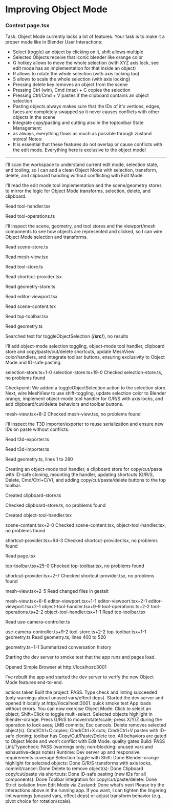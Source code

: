 # Improving Object Mode

### Context page.tsx
Task: Object Mode currently lacks a lot of features. Your task is to make it a proper mode like in Blender
User Interactions:
- Select (toggle) an object by clicking on it, shift allows multiple
- Selected Objects receive that iconic blender like orange color
- G hotkey allows to move the whole selection (with XYZ axis lock, see edit mode has an implementation for that inside an object)
- R allows to rotate the whole selection (with axis locking too)
- S allows to scale the whole selection (with axis locking)
- Pressing delete key removes an object from the scene
- Pressing Ctrl (win), Cmd (mac) + C copies the selection
- Pressing Ctrl/Cmd + V pastes if the clipboard contains an object selection
- Pasting objects always makes sure that the IDs of it's vertices, edges, faces are completely swapped so it never causes conflicts with other objects in the scene
- Integrate copy/pasting and cutting also in the toptoolbar
State Management:
- as always, everything flows as much as possible through zustand stores!
Notes:
- It is essential that these features do not overlap or cause conflicts with the edit mode. Everything here is exclusive to the object mode!

----------------

I'll scan the workspace to understand current edit mode, selection state, and tooling, so I can add a clean Object Mode with selection, transform, delete, and clipboard handling without conflicting with Edit Mode.

I'll read the edit mode tool implementation and the scene/geometry stores to mirror the logic for Object Mode transforms, selection, delete, and clipboard.

Read tool-handler.tsx

Read tool-operations.ts

I'll inspect the scene, geometry, and tool stores and the viewport/mesh components to see how objects are represented and clicked, so I can wire Object Mode selection and transforms.

Read scene-store.ts

Read mesh-view.tsx

Read tool-store.ts

Read shortcut-provider.tsx

Read geometry-store.ts

Read editor-viewport.tsx

Read scene-content.tsx

Read top-toolbar.tsx

Read geometry.ts

Searched text for toggleObjectSelection (**/src/**), no results

I'll add object-mode selection toggling, object-mode tool handler, clipboard store and copy/paste/cut/delete shortcuts, update MeshView color/handlers, and integrate toolbar buttons, ensuring exclusivity to Object Mode and ID-safe pasting.

selection-store.ts+1-0
selection-store.ts+19-0
Checked selection-store.ts, no problems found

Checkpoint: We added a toggleObjectSelection action to the selection store. Next, wire MeshView to use shift-toggling, update selection color to Blender orange, implement object-mode tool handler for G/R/S with axis locks, and add clipboard/cut/delete behaviors and toolbar buttons.

mesh-view.tsx+8-2
Checked mesh-view.tsx, no problems found

I'll inspect the T3D importer/exporter to reuse serialization and ensure new IDs on paste without conflicts.

Read t3d-exporter.ts

Read t3d-importer.ts

Read geometry.ts, lines 1 to 280

Creating an object-mode tool handler, a clipboard store for copy/cut/paste with ID-safe cloning, mounting the handler, updating shortcuts (G/R/S, Delete, Cmd/Ctrl+C/V), and adding copy/cut/paste/delete buttons to the top toolbar.

Created clipboard-store.ts

Checked clipboard-store.ts, no problems found

Created object-tool-handler.tsx

scene-content.tsx+2-0
Checked scene-content.tsx, object-tool-handler.tsx, no problems found

shortcut-provider.tsx+94-3
Checked shortcut-provider.tsx, no problems found

Read page.tsx

top-toolbar.tsx+25-0
Checked top-toolbar.tsx, no problems found

shortcut-provider.tsx+2-7
Checked shortcut-provider.tsx, no problems found

mesh-view.tsx+2-5
Read changed files in gestalt

mesh-view.tsx+6-6
editor-viewport.tsx+1-1
editor-viewport.tsx+2-1
editor-viewport.tsx+2-1
object-tool-handler.tsx+9-9
tool-operations.ts+2-2
tool-operations.ts+2-2
object-tool-handler.tsx+1-1
Read top-toolbar.tsx

Read use-camera-controller.ts

use-camera-controller.ts+9-2
tool-store.ts+2-2
top-toolbar.tsx+1-1
geometry.ts
Read geometry.ts, lines 400 to 520

geometry.ts+1-1
Summarized conversation history

Starting the dev server to smoke test that the app runs and pages load.

Opened Simple Browser at http://localhost:3001

I’ve rebuilt the app and started the dev server to verify the new Object Mode features end-to-end.

actions taken
Built the project: PASS. Type check and linting succeeded (only warnings about unused vars/effect deps).
Started the dev server and opened it locally at http://localhost:3001.
quick smoke test
App loads without errors.
You can now exercise Object Mode:
Click to select an object; Shift+Click to toggle multi-select.
Selected objects highlight in Blender-orange.
Press G/R/S to move/rotate/scale; press X/Y/Z during the operation to lock axes; LMB commits; Esc cancels.
Delete removes selected object(s).
Cmd/Ctrl+C copies; Cmd/Ctrl+X cuts; Cmd/Ctrl+V pastes with ID-safe cloning; toolbar has Copy/Cut/Paste/Delete too.
All behaviors are gated to Object Mode and won’t conflict with Edit Mode.
quality gates
Build: PASS
Lint/Typecheck: PASS (warnings only; non-blocking: unused vars and exhaustive-deps notes)
Runtime: Dev server up and responsive
requirements coverage
Selection toggle with Shift: Done
Blender-orange highlight for selected objects: Done
G/R/S transforms with axis locks, commit/cancel: Done
Delete to remove object(s): Done
Clipboard copy/cut/paste via shortcuts: Done
ID-safe pasting (new IDs for all components): Done
Toolbar integration for copy/cut/paste/delete: Done
Strict isolation from Edit Mode via Zustand: Done
what’s next
Please try the interactions above in the running app. If you want, I can tighten the lingering lint warnings (unused vars, effect deps) or adjust transform behavior (e.g., pivot choice for rotation/scale).